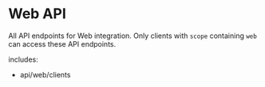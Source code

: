 Web API
====================
All API endpoints for Web integration. Only clients with `scope` containing `web` can access these API endpoints.

includes:
  - api/web/clients
